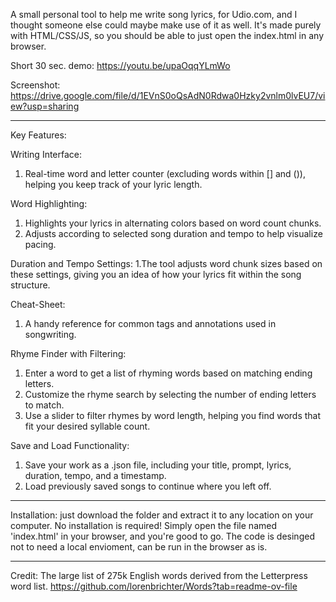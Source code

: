 A small personal tool to help me write song lyrics, for Udio.com, and I thought someone else could maybe make use of it as well.
It's made purely with HTML/CSS/JS, so you should be able to just open the index.html in any browser.

Short 30 sec. demo:
https://youtu.be/upaOqqYLmWo

Screenshot:
https://drive.google.com/file/d/1EVnS0oQsAdN0Rdwa0Hzky2vnlm0lvEU7/view?usp=sharing

----------

Key Features:

Writing Interface:
1. Real-time word and letter counter (excluding words within [] and ()), helping you keep track of your lyric length.

Word Highlighting:
1. Highlights your lyrics in alternating colors based on word count chunks.
2. Adjusts according to selected song duration and tempo to help visualize pacing.

Duration and Tempo Settings:
1.The tool adjusts word chunk sizes based on these settings, giving you an idea of how your lyrics fit within the song structure.

Cheat-Sheet:
1. A handy reference for common tags and annotations used in songwriting.

Rhyme Finder with Filtering:
1. Enter a word to get a list of rhyming words based on matching ending letters.
2. Customize the rhyme search by selecting the number of ending letters to match.
3. Use a slider to filter rhymes by word length, helping you find words that fit your desired syllable count.

Save and Load Functionality:
1. Save your work as a .json file, including your title, prompt, lyrics, duration, tempo, and a timestamp.
2. Load previously saved songs to continue where you left off.

----------

Installation:
just download the folder and extract it to any location on your computer. No installation is required! Simply open the file named 'index.html' in your browser, and you're good to go.
The code is desinged not to need a local envioment, can be run in the browser as is.

----------

Credit:
The large list of 275k English words derived from the Letterpress word list.
https://github.com/lorenbrichter/Words?tab=readme-ov-file
